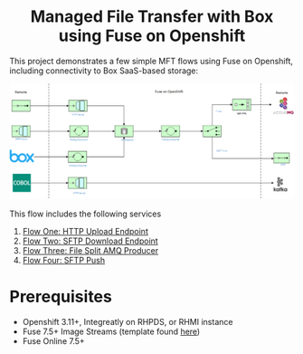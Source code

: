 <h1 align="center">Managed File Transfer with Box<br/>using Fuse on Openshift</h1>

This project demonstrates a few simple MFT flows using Fuse on Openshift, including connectivity to Box SaaS-based storage:

![](images/mft-with-box.png "mft-with-box")

This flow includes the following services

1. [Flow One: HTTP Upload Endpoint](./http-upload-service)
2. [Flow Two: SFTP Download Endpoint](./sftp-download)
3. [Flow Three: File Split AMQ Producer](./amq-upload-service)
4. [Flow Four: SFTP Push](./sftp-upload)

Prerequisites
==============================

- Openshift 3.11+, Integreatly on RHPDS, or RHMI instance
- Fuse 7.5+ Image Streams (template found [here](https://raw.githubusercontent.com/jboss-fuse/application-templates/master/fis-image-streams.json))
- Fuse Online 7.5+
